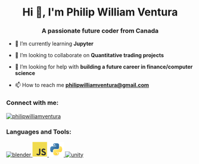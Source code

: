 <h1 align="center">Hi 👋, I'm Philip William Ventura</h1>
<h3 align="center">A passionate future coder from Canada</h3>

- 🌱 I’m currently learning **Jupyter**

- 👯 I’m looking to collaborate on **Quantitative trading projects**

- 🤝 I’m looking for help with **building a future career in finance/computer science**

- 📫 How to reach me **philipwilliamventura@gmail.com**

<h3 align="left">Connect with me:</h3>
<p align="left">
<a href="https://linkedin.com/in/philipwilliamventura" target="blank"><img align="center" src="https://raw.githubusercontent.com/rahuldkjain/github-profile-readme-generator/master/src/images/icons/Social/linked-in-alt.svg" alt="philipwilliamventura" height="30" width="40" /></a>
</p>

<h3 align="left">Languages and Tools:</h3>
<p align="left"> <a href="https://www.blender.org/" target="_blank" rel="noreferrer"> <img src="https://download.blender.org/branding/community/blender_community_badge_white.svg" alt="blender" width="40" height="40"/> </a> <a href="https://developer.mozilla.org/en-US/docs/Web/JavaScript" target="_blank" rel="noreferrer"> <img src="https://raw.githubusercontent.com/devicons/devicon/master/icons/javascript/javascript-original.svg" alt="javascript" width="40" height="40"/> </a> <a href="https://www.python.org" target="_blank" rel="noreferrer"> <img src="https://raw.githubusercontent.com/devicons/devicon/master/icons/python/python-original.svg" alt="python" width="40" height="40"/> </a> <a href="https://unity.com/" target="_blank" rel="noreferrer"> <img src="https://www.vectorlogo.zone/logos/unity3d/unity3d-icon.svg" alt="unity" width="40" height="40"/> </a> </p>



